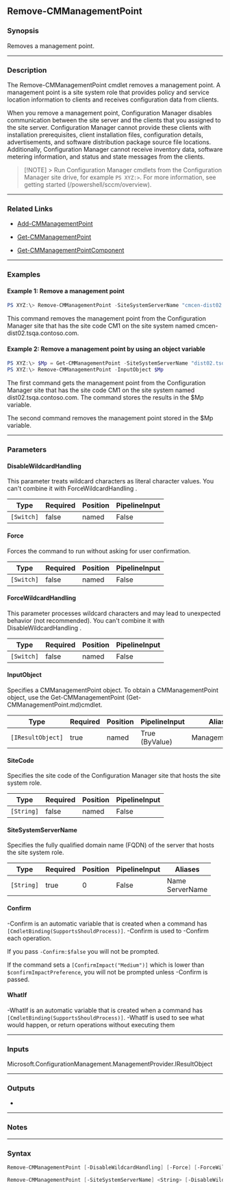 Remove-CMManagementPoint
------------------------




### Synopsis
Removes a management point.



---


### Description

The Remove-CMManagementPoint cmdlet removes a management point. A management point is a site system role that provides policy and service location information to clients and receives configuration data from clients.



When you remove a management point, Configuration Manager disables communication between the site server and the clients that you assigned to the site server. Configuration Manager cannot provide these clients with installation prerequisites, client installation files, configuration details, advertisements, and software distribution package source file locations. Additionally, Configuration Manager cannot receive inventory data, software metering information, and status and state messages from the clients.



> [!NOTE] > Run Configuration Manager cmdlets from the Configuration Manager site drive, for example `PS XYZ:>`. For more information, see getting started (/powershell/sccm/overview).



---


### Related Links
* [Add-CMManagementPoint](Add-CMManagementPoint)



* [Get-CMManagementPoint](Get-CMManagementPoint)



* [Get-CMManagementPointComponent](Get-CMManagementPointComponent)





---


### Examples
#### Example 1: Remove a management point
```PowerShell
PS XYZ:\> Remove-CMManagementPoint -SiteSystemServerName "cmcen-dist02.tsqa.contoso.com" -SiteCode "CM1"
```
This command removes the management point from the Configuration Manager site that has the site code CM1 on the site system named cmcen-dist02.tsqa.contoso.com.
#### Example 2: Remove a management point by using an object variable
```PowerShell
PS XYZ:\> $Mp = Get-CMManagementPoint -SiteSystemServerName "dist02.tsqa.contoso.com" -SiteCode "CM1"
PS XYZ:\> Remove-CMManagementPoint -InputObject $Mp
```
The first command gets the management point from the Configuration Manager site that has the site code CM1 on the site system named dist02.tsqa.contoso.com. The command stores the results in the $Mp variable.


The second command removes the management point stored in the $Mp variable.


---


### Parameters
#### **DisableWildcardHandling**

This parameter treats wildcard characters as literal character values. You can't combine it with ForceWildcardHandling .






|Type      |Required|Position|PipelineInput|
|----------|--------|--------|-------------|
|`[Switch]`|false   |named   |False        |



#### **Force**

Forces the command to run without asking for user confirmation.






|Type      |Required|Position|PipelineInput|
|----------|--------|--------|-------------|
|`[Switch]`|false   |named   |False        |



#### **ForceWildcardHandling**

This parameter processes wildcard characters and may lead to unexpected behavior (not recommended). You can't combine it with DisableWildcardHandling .






|Type      |Required|Position|PipelineInput|
|----------|--------|--------|-------------|
|`[Switch]`|false   |named   |False        |



#### **InputObject**

Specifies a CMManagementPoint object. To obtain a CMManagementPoint object, use the Get-CMManagementPoint (Get-CMManagementPoint.md)cmdlet.






|Type             |Required|Position|PipelineInput |Aliases        |
|-----------------|--------|--------|--------------|---------------|
|`[IResultObject]`|true    |named   |True (ByValue)|ManagementPoint|



#### **SiteCode**

Specifies the site code of the Configuration Manager site that hosts the site system role.






|Type      |Required|Position|PipelineInput|
|----------|--------|--------|-------------|
|`[String]`|false   |named   |False        |



#### **SiteSystemServerName**

Specifies the fully qualified domain name (FQDN) of the server that hosts the site system role.






|Type      |Required|Position|PipelineInput|Aliases            |
|----------|--------|--------|-------------|-------------------|
|`[String]`|true    |0       |False        |Name<br/>ServerName|



#### **Confirm**
-Confirm is an automatic variable that is created when a command has ```[CmdletBinding(SupportsShouldProcess)]```.
-Confirm is used to -Confirm each operation.

If you pass ```-Confirm:$false``` you will not be prompted.


If the command sets a ```[ConfirmImpact("Medium")]``` which is lower than ```$confirmImpactPreference```, you will not be prompted unless -Confirm is passed.

#### **WhatIf**
-WhatIf is an automatic variable that is created when a command has ```[CmdletBinding(SupportsShouldProcess)]```.
-WhatIf is used to see what would happen, or return operations without executing them


---


### Inputs
Microsoft.ConfigurationManagement.ManagementProvider.IResultObject





---


### Outputs
* 






---


### Notes




---


### Syntax
```PowerShell
Remove-CMManagementPoint [-DisableWildcardHandling] [-Force] [-ForceWildcardHandling] -InputObject <IResultObject> [-Confirm] [-WhatIf] [<CommonParameters>]
```
```PowerShell
Remove-CMManagementPoint [-SiteSystemServerName] <String> [-DisableWildcardHandling] [-Force] [-ForceWildcardHandling] [-SiteCode <String>] [-Confirm] [-WhatIf] [<CommonParameters>]
```
